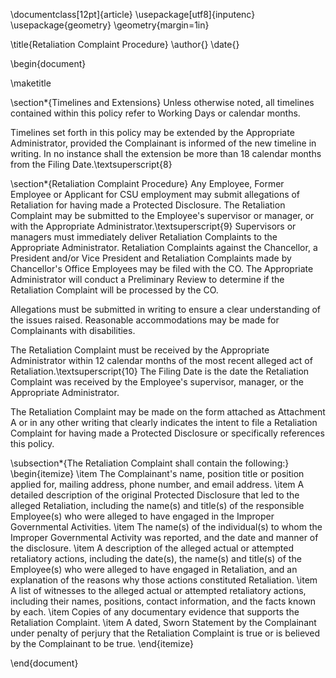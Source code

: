 
\documentclass[12pt]{article}
\usepackage[utf8]{inputenc}
\usepackage{geometry}
\geometry{margin=1in}

\title{Retaliation Complaint Procedure}
\author{}
\date{}

\begin{document}

\maketitle

\section*{Timelines and Extensions}
Unless otherwise noted, all timelines contained within this policy refer to Working Days or calendar months.

Timelines set forth in this policy may be extended by the Appropriate Administrator, provided the Complainant is informed of the new timeline in writing. In no instance shall the extension be more than 18 calendar months from the Filing Date.\textsuperscript{8}

\section*{Retaliation Complaint Procedure}
Any Employee, Former Employee or Applicant for CSU employment may submit allegations of Retaliation for having made a Protected Disclosure. The Retaliation Complaint may be submitted to the Employee's supervisor or manager, or with the Appropriate Administrator.\textsuperscript{9} Supervisors or managers must immediately deliver Retaliation Complaints to the Appropriate Administrator. Retaliation Complaints against the Chancellor, a President and/or Vice President and Retaliation Complaints made by Chancellor's Office Employees may be filed with the CO. The Appropriate Administrator will conduct a Preliminary Review to determine if the Retaliation Complaint will be processed by the CO.

Allegations must be submitted in writing to ensure a clear understanding of the issues raised. Reasonable accommodations may be made for Complainants with disabilities.

The Retaliation Complaint must be received by the Appropriate Administrator within 12 calendar months of the most recent alleged act of Retaliation.\textsuperscript{10} The Filing Date is the date the Retaliation Complaint was received by the Employee's supervisor, manager, or the Appropriate Administrator.

The Retaliation Complaint may be made on the form attached as Attachment A or in any other writing that clearly indicates the intent to file a Retaliation Complaint for having made a Protected Disclosure or specifically references this policy.

\subsection*{The Retaliation Complaint shall contain the following:}
\begin{itemize}
    \item The Complainant's name, position title or position applied for, mailing address, phone number, and email address.
    \item A detailed description of the original Protected Disclosure that led to the alleged Retaliation, including the name(s) and title(s) of the responsible Employee(s) who were alleged to have engaged in the Improper Governmental Activities.
    \item The name(s) of the individual(s) to whom the Improper Governmental Activity was reported, and the date and manner of the disclosure.
    \item A description of the alleged actual or attempted retaliatory actions, including the date(s), the name(s) and title(s) of the Employee(s) who were alleged to have engaged in Retaliation, and an explanation of the reasons why those actions constituted Retaliation.
    \item A list of witnesses to the alleged actual or attempted retaliatory actions, including their names, positions, contact information, and the facts known by each.
    \item Copies of any documentary evidence that supports the Retaliation Complaint.
    \item A dated, Sworn Statement by the Complainant under penalty of perjury that the Retaliation Complaint is true or is believed by the Complainant to be true.
\end{itemize}

\end{document}

